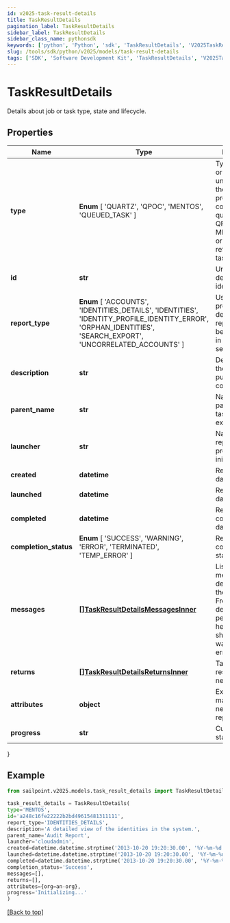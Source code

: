 ```yaml
---
id: v2025-task-result-details
title: TaskResultDetails
pagination_label: TaskResultDetails
sidebar_label: TaskResultDetails
sidebar_class_name: pythonsdk
keywords: ['python', 'Python', 'sdk', 'TaskResultDetails', 'V2025TaskResultDetails'] 
slug: /tools/sdk/python/v2025/models/task-result-details
tags: ['SDK', 'Software Development Kit', 'TaskResultDetails', 'V2025TaskResultDetails']
---
```


# TaskResultDetails

Details about job or task type, state and lifecycle.

## Properties

Name | Type | Description | Notes
------------ | ------------- | ------------- | -------------
**type** |  **Enum** [  'QUARTZ',    'QPOC',    'MENTOS',    'QUEUED_TASK' ] | Type of the job or task underlying in the report processing. It could be a quartz task, QPOC or MENTOS jobs or a refresh/sync task. | [optional] 
**id** | **str** | Unique task definition identifier. | [optional] 
**report_type** |  **Enum** [  'ACCOUNTS',    'IDENTITIES_DETAILS',    'IDENTITIES',    'IDENTITY_PROFILE_IDENTITY_ERROR',    'ORPHAN_IDENTITIES',    'SEARCH_EXPORT',    'UNCORRELATED_ACCOUNTS' ] | Use this property to define what report should be processed in the RDE service. | [optional] 
**description** | **str** | Description of the report purpose and/or contents. | [optional] 
**parent_name** | **str** | Name of the parent task/report if exists. | [optional] 
**launcher** | **str** | Name of the report processing initiator. | [optional] 
**created** | **datetime** | Report creation date | [optional] 
**launched** | **datetime** | Report start date | [optional] 
**completed** | **datetime** | Report completion date | [optional] 
**completion_status** |  **Enum** [  'SUCCESS',    'WARNING',    'ERROR',    'TERMINATED',    'TEMP_ERROR' ] | Report completion status. | [optional] 
**messages** | [**[]TaskResultDetailsMessagesInner**](task-result-details-messages-inner) | List of the messages dedicated to the report.  From task definition perspective here usually should be warnings or errors. | [optional] 
**returns** | [**[]TaskResultDetailsReturnsInner**](task-result-details-returns-inner) | Task definition results, if necessary. | [optional] 
**attributes** | **object** | Extra attributes map(dictionary) needed for the report. | [optional] 
**progress** | **str** | Current report state. | [optional] 
}

## Example

```python
from sailpoint.v2025.models.task_result_details import TaskResultDetails

task_result_details = TaskResultDetails(
type='MENTOS',
id='a248c16fe22222b2bd49615481311111',
report_type='IDENTITIES_DETAILS',
description='A detailed view of the identities in the system.',
parent_name='Audit Report',
launcher='cloudadmin',
created=datetime.datetime.strptime('2013-10-20 19:20:30.00', '%Y-%m-%d %H:%M:%S.%f'),
launched=datetime.datetime.strptime('2013-10-20 19:20:30.00', '%Y-%m-%d %H:%M:%S.%f'),
completed=datetime.datetime.strptime('2013-10-20 19:20:30.00', '%Y-%m-%d %H:%M:%S.%f'),
completion_status='Success',
messages=[],
returns=[],
attributes={org=an-org},
progress='Initializing...'
)

```
[[Back to top]](#) 

